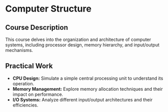 # Computer Structure

## Course Description

This course delves into the organization and architecture of computer systems, including processor design, memory hierarchy, and input/output mechanisms.

## Practical Work

- **CPU Design:** Simulate a simple central processing unit to understand its operation.
- **Memory Management:** Explore memory allocation techniques and their impact on performance.
- **I/O Systems:** Analyze different input/output architectures and their efficiencies.
